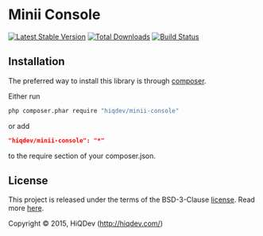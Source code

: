 Minii Console
=============

[![Latest Stable Version](https://poser.pugx.org/hiqdev/minii-console/v/stable)](//packagist.org/packages/hiqdev/minii-console)
[![Total Downloads](https://poser.pugx.org/hiqdev/minii-console/downloads)](//packagist.org/packages/hiqdev/minii-console)
[![Build Status](https://img.shields.io/travis/hiqdev/minii-console.svg)](http://travis-ci.org/hiqdev/minii-console)

## Installation

The preferred way to install this library is through [composer](http://getcomposer.org/download/).

Either run

```sh
php composer.phar require "hiqdev/minii-console"
```

or add

```json
"hiqdev/minii-console": "*"
```

to the require section of your composer.json.

## License

This project is released under the terms of the BSD-3-Clause [license](LICENSE).
Read more [here](http://choosealicense.com/licenses/bsd-3-clause).

Copyright © 2015, HiQDev (http://hiqdev.com/)
